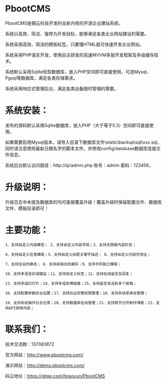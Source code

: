 # PbootCMS

PbootCMS是翱云科技开发的全新内核的开源企业建站系统，

系统以高效、简洁、强悍为开发目标，能够满足各类企业网站建设的需要。

系统采用高效、简洁的模板标签，只要懂HTML就可快速开发企业网站。

系统采用PHP语言开发，使用自主研发的高速MVVM多层开发框架及多级缓存技术。

系统默认采用Sqlite轻型数据库，放入PHP空间即可直接使用，可选Mysql、Pgsql等数据库，满足各类存储需求。

系统采用响应式管理后台，满足各类设备随时管理的需要。

# 系统安装：

发布的源码默认采用Sqlite数据库，放入PHP（大于等于5.3）空间即可直接使用。 

如果需要启用Mysql版本，请导入目录下数据库文件\static\backup\sql\xxx.sql，同时请注意使用最新日期名字的脚本文件，并修改config/database数据库连接文件信息。

系统后台默认访问路径：http://ip/admin.php   账号：admin   密码：123456，


# 升级说明：

升级日志中未提及数据库的均可直接覆盖升级！覆盖升级时保留配置文件、数据库文件、模板目录即可！


# 主要功能：
	1、支持自定义内容模型； 2、支持自定义内容字段；3、支持无限极内容栏目；

	4、支持自定义任意模板；5、支持自定义标题关键字描述； 6、支持自定义内容页地址；

	7、支持全站伪静态； 8、支持前端动态缓存；9、支持手机独立模板；

	10、支持多语言区域建站；11、支持自定义标签；12、支持在线留言及回复；

	13、支持多组幻灯片；14、支持多组友情链接；15、支持留言发送到多个邮箱；
	
	16、支持配置参数后台设置；17、支持后台完整权限管理；18、支持系统菜单自管理；

	19、支持系统操作日志记录；20、支持数据库在线管理；21、支持首页分页制作博客；22、支持API调用内容；


# 联系我们：

技术交流群：137083872

官方网站：http://www.pbootcms.com/

演示网站：http://demo.pbootcms.com/

码云地址：https://gitee.com/hnaoyun/PbootCMS 